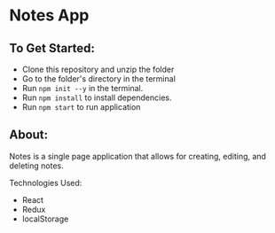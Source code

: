 # Notes App
## To Get Started:
* Clone this repository and unzip the folder
* Go to the folder's directory in the terminal
* Run `npm init --y` in the terminal.
* Run `npm install` to install dependencies.
* Run `npm start` to run application


## About:
Notes is a single page application that allows for creating, editing, and deleting notes.

Technologies Used:
* React
* Redux
* localStorage
